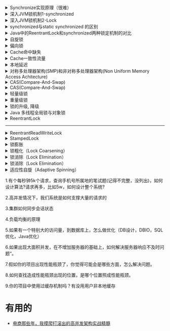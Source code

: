 <details>
<summary>Synchronize实现原理（很难）</summary>
  
synchronized 可以用于对代码块或方法进行修饰， 而不能够用于对class 以及变量进行修饰。
  
[Synchronize实现原理（很难）](https://blog.csdn.net/zbuger/article/details/51030772)

</details>



<details>
<summary>深入JVM锁机制1-synchronized</summary>

[深入JVM锁机制1-synchronized](https://blog.csdn.net/chen77716/article/details/6618779)

</details>

<details>
<summary>深入JVM锁机制2-Lock</summary>

[深入JVM锁机制2-Lock](https://blog.csdn.net/chen77716/article/details/6641477)

</details>

<details>
<summary>synchronized与static synchronized 的区别</summary>

[synchronized与static synchronized 的区别](https://blog.csdn.net/zhongwen7710/article/details/40057071)

</details>


<details>
<summary>Java中的ReentrantLock和synchronized两种锁定机制的对比</summary>

[Java中的ReentrantLock和synchronized两种锁定机制的对比](https://blog.csdn.net/fw0124/article/details/6672522)

</details>


<details>
<summary>自旋锁</summary>

[Synchronized的JVM底层实现](https://blog.csdn.net/Winston_Limf/article/details/80915304)

</details>


<details>
<summary>偏向锁</summary>

[Synchronized的JVM底层实现](https://blog.csdn.net/Winston_Limf/article/details/80915304)

</details>

<details>
<summary>Cache命中缺失</summary>

[Synchronized的JVM底层实现](https://blog.csdn.net/Winston_Limf/article/details/80915304)

</details>

<details>
<summary>Cache一致性流量</summary>

[Synchronized的JVM底层实现](https://blog.csdn.net/Winston_Limf/article/details/80915304)

</details>

<details>
<summary>本地延迟</summary>

[Synchronized的JVM底层实现](https://blog.csdn.net/Winston_Limf/article/details/80915304)

</details>

<details>
<summary>对称多处理器架构(SMP)和非对称多处理器架构(Non Uniform Memory Access Achitecture)</summary>

[Synchronized的JVM底层实现](https://blog.csdn.net/Winston_Limf/article/details/80915304)

</details>

<details>
<summary>CAS(Compare-And-Swap)</summary>

[Synchronized的JVM底层实现](https://blog.csdn.net/Winston_Limf/article/details/80915304)

</details>

<details>
<summary>CAS(Compare-And-Swap)</summary>

[Synchronized的JVM底层实现](https://blog.csdn.net/Winston_Limf/article/details/80915304)

</details>

<details>
<summary>轻量级锁</summary>

* [JVM 中synchronized的底层实现原理解析](https://blog.csdn.net/HinstenyHisoka/article/details/80864378)

</details>

<details>
<summary>重量级锁</summary>

* [JVM 中synchronized的底层实现原理解析](https://blog.csdn.net/HinstenyHisoka/article/details/80864378)

</details>

<details>
<summary>锁的升级, 降级</summary>
  
* [JVM 中synchronized的底层实现原理解析](https://blog.csdn.net/HinstenyHisoka/article/details/80864378)

</details>

<details>
<summary>Java 多线程全局锁与对象锁</summary>

[Java 多线程全局锁与对象锁](https://blog.csdn.net/weixin_40739833/article/details/80293480)

</details>

<details>
<summary>ReentrantLock</summary>

[ReentrantLock解析](https://blog.csdn.net/yanlinwang/article/details/40450769)

</details>

---

<details>
<summary>ReentrantReadWriteLock</summary>


</details>

<details>
<summary>StampedLock</summary>


</details>

<details>
<summary>锁膨胀</summary>


</details>


<details>
<summary>锁粗化（Lock Coarsening）</summary>
  
也就是减少不必要的紧连在一起的unlock，lock操作，将多个连续的锁扩展成一个范围更大的锁

</details>

<details>
<summary>锁消除（Lock Elimination）</summary>
  
通过运行时JIT编译器的逃逸分析来消除一些没有在当前同步块以外被其他线程共享的数据的锁保护，通过逃逸分析也可以在线程本地Stack上进行对象空间的分配（同时还可以减少Heap上的垃圾收集开销）

</details>

<details>
<summary>锁消除（Lock Elimination）</summary>
  
通过运行时JIT编译器的逃逸分析来消除一些没有在当前同步块以外被其他线程共享的数据的锁保护，通过逃逸分析也可以在线程本地Stack上进行对象空间的分配（同时还可以减少Heap上的垃圾收集开销）

</details>

<details>
<summary>适应性自旋（Adaptive Spinning）</summary>
  
当线程在获取轻量级锁的过程中执行CAS操作失败时，在进入与monitor相关联的操作系统重量级锁（mutex semaphore）前会进入忙等待（Spinning）然后再次尝试，当尝试一定的次数后如果仍然没有成功则调用与该monitor关联的semaphore（即互斥锁）进入到阻塞状态。

</details>


1.有个每秒钟5k个请求，查询手机号所属地的笔试题(记得不完整，没列出)，如何设计算法?请求再多，比如5w，如何设计整个系统?

2.高并发情况下，我们系统是如何支撑大量的请求的

3.集群如何同步会话状态

4.负载均衡的原理

5.如果有一个特别大的访问量，到数据库上，怎么做优化（DB设计，DBIO，SQL优化，Java优化）

6.如果出现大面积并发，在不增加服务器的基础上，如何解决服务器响应不及时问题“。

7.假如你的项目出现性能瓶颈了，你觉得可能会是哪些方面，怎么解决问题。

8.如何查找造成性能瓶颈出现的位置，是哪个位置照成性能瓶颈。

9.你的项目中使用过缓存机制吗？有没用用户非本地缓存



# 有用的

* [电商那些年，我摸爬打滚出的高并发架构实战精髓](https://blog.csdn.net/u010327957/article/details/52788068)

